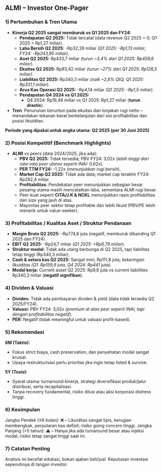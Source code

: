 ## ALMI – Investor One-Pager

### 1) Pertumbuhan & Tren Utama
- **Kinerja Q2 2025 sangat memburuk vs Q1 2025 dan FY24:**
  - **Pendapatan Q2 2025:** Tidak tercatat (data revenue Q2 2025 = 0; Q1 2025 = Rp1,27 miliar).
  - **Laba Bersih Q2 2025:** -Rp32,26 miliar *(Q1 2025: -Rp1,13 miliar; FY24: -Rp243,85 miliar)*.
  - **Aset Q2 2025:** Rp433,7 miliar *(turun ~3,4% dari Q1 2025: Rp459,6 miliar)*.
  - **Ekuitas Q2 2025:** Rp93,42 miliar *(turun ~27% dari Q1 2025: Rp128,5 miliar)*.
  - **Liabilitas Q2 2025:** Rp340,3 miliar *(naik ~2,8% QtQ; Q1 2025: Rp331,1 miliar)*.
  - **Arus Kas Operasi Q2 2025:** -Rp4,14 miliar *(Q1 2025: -Rp1,5 miliar)*.
  - **Pendapatan Q4 2024 vs Q1 2025:**
    - Q4 2024: Rp19,48 miliar vs Q1 2025: Rp1,27 miliar (**turun drastis**).
- **Tren**: Penurunan beruntun pada ekuitas dan lonjakan rugi netto – menandakan tekanan berat berkelanjutan dari sisi profitabilitas dan posisi likuiditas.
  
**Periode yang dipakai untuk angka utama: Q2 2025 (per 30 Juni 2025)**

### 2) Posisi Kompetitif (Benchmark Highlights)
- **ALMI** vs peers (data 2024/2025, jika ada):
  - **PBV Q2 2025:** Tidak tersedia; PBV FY24: 3,02x (*lebih tinggi dari rata-rata peer utama seperti INAI: 0,62x*).
  - **PER TTM FY24:** -1,22x (*menunjukkan rugi bersih*).
  - **Market Cap Q2 2025:** Tidak ada data; market cap terakhir FY24: Rp282,4 miliar.
  - **Profitabilitas**: Pendekatan peer menunjukkan sebagian besar pesaing utama masih mencatatkan laba, sementara ALMI rugi besar.
  - Peer kuat seperti **CITA/J.K & NCKL** menunjukkan rasio profitabilitas dan size yang jauh di atas.
  - Mayoritas peer sektor tetap profitable dan lebih likuid (PBV/PE lebih menarik untuk value-seeker).

### 3) Profitabilitas / Kualitas Aset / Struktur Pendanaan
- **Margin Bruto Q2 2025:** -Rp774,8 juta (negatif, memburuk dibanding Q1 2025 dan FY24).
- **EBIT Q2 2025:** -Rp24,7 miliar (*Q1 2025: +Rp6,79 miliar*).
- **Struktur modal:** Tidak ada utang berbunga di Q2 2025, tapi liabilitas tetap tinggi (Rp340,3 miliar).
- **Cash & setara kas Q2 2025:** Sangat mini, Rp111,8 juta; *kekeringan likuiditas (Q1: Rp159,9 juta, Q4 2024: Rp441 juta)*.
- **Modal kerja:** Current asset Q2 2025: Rp9,6 juta vs current liabilities Rp340,3 miliar (**negatif signifikan**).

### 4) Dividen & Valuasi
- **Dividen:** Tidak ada pembayaran dividen & yield (data tidak tersedia Q2 2025/FY24).
- **Valuasi:** PBV FY24: 3,02x (*premium di atas peer seperti INAI, tapi dengan profitabilitas negatif*).
- **PER:** Negatif (tidak meaningful untuk valuasi profit-based).

### 5) Rekomendasi
**6M (Taktis):**
- Fokus strict biaya, cash preservation, dan penyehatan modal sangat krusial.
- Upaya restrukturisasi perlu prioritas jika ingin tetap listed & survive.

**5Y (Tesis):**
- Syarat utama: turnaround kinerja, strategi diversifikasi produk/jalur distribusi, serta recapitalisasi.
- Tanpa recovery fundamental, risiko dilusi atau aksi korporasi distress tinggi.

### 6) Kesimpulan
Jangka Pendek (≤6 bulan): ❌ – Likuiditas sangat tipis, kerugian membengkak, perputaran kas defisit; risiko going concern tinggi.
Jangka Panjang (>5 tahun): ⚠️ – Hanya jika ada turnaround besar atau injeksi modal; risiko tetap sangat tinggi saat ini.

### 7) Catatan Penting
Analisis ini bersifat edukasi, bukan ajakan beli/jual. Keputusan investasi sepenuhnya di tangan investor.